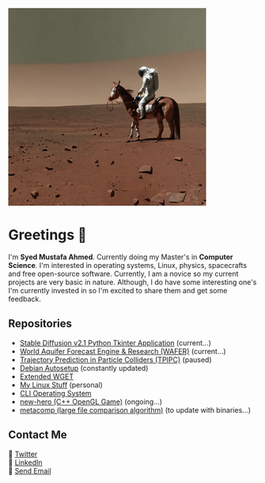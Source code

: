 <img src="https://raw.githubusercontent.com/SyedMustafaAhmad/sdf-tkinter/main/output/sample-image.png" style="width: 400px; max-width: 100%; height: auto" title="Click to enlarge picture" />
</br>

# Greetings 👋
I'm **Syed Mustafa Ahmed**. Currently doing my Master's in **Computer Science**. I'm interested in operating systems, Linux, physics, spacecrafts and free open-source software. Currently, I am a novice so my current projects are very basic in nature. Although, I do have some interesting one's I'm currently invested in so I'm excited to share them and get some feedback.

## Repositories
- [Stable Diffusion v2.1 Python Tkinter Application](https://github.com/SyedMustafaAhmad/sdf-tkinter) (current...)
- [World Aquifer Forecast Engine & Research (WAFER)](https://github.com/SyedMustafaAhmad/WAFER) (current...)
- [Trajectory Prediction in Particle Colliders (TPIPC)](https://github.com/SyedMustafaAhmad/TPIPC) (paused)
- [Debian Autosetup](https://github.com/SyedMustafaAhmad/debian-autosetup) (constantly updated)
- [Extended WGET](https://github.com/SyedMustafaAhmad/extwget)
- [My Linux Stuff](https://github.com/SyedMustafaAhmad/linux-stuff) (personal)
- [CLI Operating System](https://github.com/SyedMustafaAhmad/OS)
- [new-hero (C++ OpenGL Game)](https://github.com/SyedMustafaAhmad/new_hero) (ongoing...)
- [metacomp (large file comparison algorithm)](https://github.com/SyedMustafaAhmad/metacomp) (to update with binaries...)

## Contact Me
:link: [Twitter](https://twitter.com/SMustafaAhmad) </br>
:link: [LinkedIn](https://www.linkedin.com/in/syedmustafaahmad/) </br>
:email: <a href = "mailto: me@syedmustafaahmed.com">Send Email</a>
